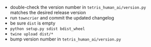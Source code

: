 * double-check the version number in `tetris_human_ai/version.py` matches the desired release version
* run `towncrier` and commit the updated changelog
* be sure `dist` is empty
* `python setup.py sdist bdist_wheel`
* `twine upload dist/*`
* bump version number in `tetris_human_ai/version.py`
